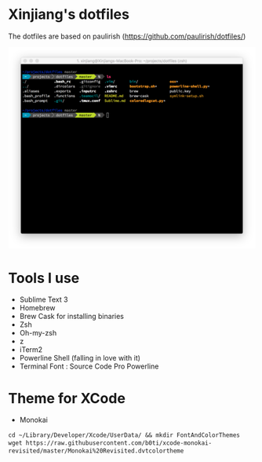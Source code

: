 # Xinjiang's dotfiles

The dotfiles are based on paulirish (https://github.com/paulirish/dotfiles/)

![](my-shell.png?raw=true)

# Tools I use

- Sublime Text 3 
- Homebrew
- Brew Cask for installing binaries
- Zsh
- Oh-my-zsh
- z
- iTerm2
- Powerline Shell (falling in love with it)
- Terminal Font : Source Code Pro Powerline

# Theme for XCode

- Monokai

```
cd ~/Library/Developer/Xcode/UserData/ && mkdir FontAndColorThemes
wget https://raw.githubusercontent.com/b0ti/xcode-monokai-revisited/master/Monokai%20Revisited.dvtcolortheme

```

